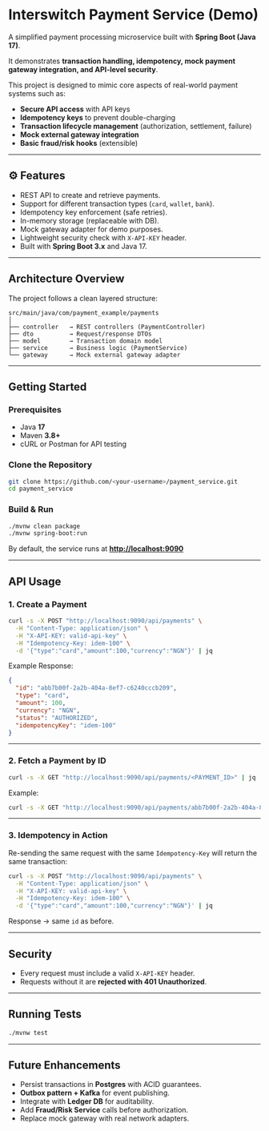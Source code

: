 # Interswitch Payment Service (Demo)

A simplified payment processing microservice built with **Spring Boot (Java 17)**.

It demonstrates **transaction handling, idempotency, mock payment gateway integration, and API-level security**.

This project is designed to mimic core aspects of real-world payment systems such as:

* **Secure API access** with API keys
* **Idempotency keys** to prevent double-charging
* **Transaction lifecycle management** (authorization, settlement, failure)
* **Mock external gateway integration**
* **Basic fraud/risk hooks** (extensible)

---

## ⚙️ Features

* REST API to create and retrieve payments.
* Support for different transaction types (`card`, `wallet`, `bank`).
* Idempotency key enforcement (safe retries).
* In-memory storage (replaceable with DB).
* Mock gateway adapter for demo purposes.
* Lightweight security check with `X-API-KEY` header.
* Built with **Spring Boot 3.x** and Java 17.

---

## Architecture Overview

The project follows a clean layered structure:

```
src/main/java/com/payment_example/payments
│
├── controller   → REST controllers (PaymentController)
├── dto          → Request/response DTOs
├── model        → Transaction domain model
├── service      → Business logic (PaymentService)
└── gateway      → Mock external gateway adapter
```

---

## Getting Started

### Prerequisites

* Java **17**
* Maven **3.8+**
* cURL or Postman for API testing

### Clone the Repository

```bash
git clone https://github.com/<your-username>/payment_service.git
cd payment_service
```

### Build & Run

```bash
./mvnw clean package
./mvnw spring-boot:run
```

By default, the service runs at **[http://localhost:9090](http://localhost:9090)**

---

## API Usage

### 1. Create a Payment

```bash
curl -s -X POST "http://localhost:9090/api/payments" \
  -H "Content-Type: application/json" \
  -H "X-API-KEY: valid-api-key" \
  -H "Idempotency-Key: idem-100" \
  -d '{"type":"card","amount":100,"currency":"NGN"}' | jq
```

 Example Response:

```json
{
  "id": "abb7b00f-2a2b-404a-8ef7-c6240cccb209",
  "type": "card",
  "amount": 100,
  "currency": "NGN",
  "status": "AUTHORIZED",
  "idempotencyKey": "idem-100"
}
```

---

### 2. Fetch a Payment by ID

```bash
curl -s -X GET "http://localhost:9090/api/payments/<PAYMENT_ID>" | jq
```

Example:

```bash
curl -s -X GET "http://localhost:9090/api/payments/abb7b00f-2a2b-404a-8ef7-c6240cccb209" | jq
```

---

### 3. Idempotency in Action

Re-sending the same request with the same `Idempotency-Key` will return the same transaction:

```bash
curl -s -X POST "http://localhost:9090/api/payments" \
  -H "Content-Type: application/json" \
  -H "X-API-KEY: valid-api-key" \
  -H "Idempotency-Key: idem-100" \
  -d '{"type":"card","amount":100,"currency":"NGN"}' | jq
```

Response → same `id` as before.

---

## Security

* Every request must include a valid `X-API-KEY` header.
* Requests without it are **rejected with 401 Unauthorized**.

---

## Running Tests

```bash
./mvnw test
```

---

## Future Enhancements

* Persist transactions in **Postgres** with ACID guarantees.
* **Outbox pattern + Kafka** for event publishing.
* Integrate with **Ledger DB** for auditability.
* Add **Fraud/Risk Service** calls before authorization.
* Replace mock gateway with real network adapters.
